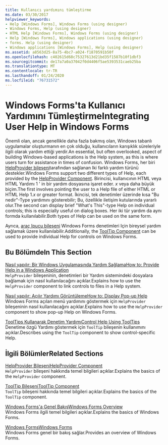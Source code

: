 ```yaml
---
title: Kullanıcı yardımını tümleştirme
ms.date: 03/30/2017
helpviewer_keywords:
- Help [Windows Forms], Windows Forms (using designer)
- Windows Forms, Help (using designer)
- HTML Help [Windows Forms], Windows Forms (using designer)
- Help [Windows Forms], Windows applications (using designer)
- forms. Help (using designer)
- Windows applications [Windows Forms], Help (using designer)
ms.assetid: a8563d25-8a75-4bc7-a024-f1870591b50f
ms.openlocfilehash: c402615d68c75327613d21bd35f1587b10f1dbf3
ms.sourcegitcommit: de17a7a0a37042f0d4406f5ae5393531caeb25ba
ms.translationtype: MT
ms.contentlocale: tr-TR
ms.lasthandoff: 01/24/2020
ms.locfileid: "76731572"
---
```

# <a name="integrating-user-help-in-windows-forms"></a><span data-ttu-id="d803f-102">Windows Forms'ta Kullanıcı Yardımını Tümleştirme</span><span class="sxs-lookup"><span data-stu-id="d803f-102">Integrating User Help in Windows Forms</span></span>
<span data-ttu-id="d803f-103">Önemli olan, ancak genellikle daha fazla bakmış olan, Windows tabanlı uygulamalar oluşturmanın en çok olduğu, kullanıcıların karışıklık süreleriyle ilgili olarak yardım ettiği yerdir.</span><span class="sxs-lookup"><span data-stu-id="d803f-103">An essential, but often overlooked, aspect of building Windows-based applications is the Help system, as this is where users turn for assistance in times of confusion.</span></span> <span data-ttu-id="d803f-104">Windows Forms, her biri [HelpProvider bileşeni](../controls/helpprovider-component-windows-forms.md)tarafından sağlanan Iki farklı yardım türünü destekler.</span><span class="sxs-lookup"><span data-stu-id="d803f-104">Windows Forms support two different types of Help, each provided by the [HelpProvider Component](../controls/helpprovider-component-windows-forms.md).</span></span> <span data-ttu-id="d803f-105">Birincisi, kullanıcının HTML veya HTML Yardımı 1 ' in bir yardım dosyasına işaret eder. *x* veya daha büyük biçim.</span><span class="sxs-lookup"><span data-stu-id="d803f-105">The first involves pointing the user to a Help file of either HTML or HTML Help 1.*x* or greater format.</span></span> <span data-ttu-id="d803f-106">İkincisi, tek denetimler üzerinde kısa "Bu nedir"-Type yardımını gösterebilir; Bu, özellikle iletişim kutularında yararlı olur.</span><span class="sxs-lookup"><span data-stu-id="d803f-106">The second can display brief "What's This"-type Help on individual controls; this is especially useful on dialog boxes.</span></span> <span data-ttu-id="d803f-107">Her iki tür yardım da aynı formda kullanılabilir.</span><span class="sxs-lookup"><span data-stu-id="d803f-107">Both types of Help can be used on the same form.</span></span>  
  
 <span data-ttu-id="d803f-108">Ayrıca, [araç Ipucu bileşeni](../controls/tooltip-component-windows-forms.md) Windows Forms denetimleri Için bireysel yardım sağlamak üzere kullanılabilir.</span><span class="sxs-lookup"><span data-stu-id="d803f-108">Additionally, the [ToolTip Component](../controls/tooltip-component-windows-forms.md) can be used to provide individual Help for controls on Windows Forms.</span></span>  
  
## <a name="in-this-section"></a><span data-ttu-id="d803f-109">Bu Bölümde</span><span class="sxs-lookup"><span data-stu-id="d803f-109">In This Section</span></span>  
 [<span data-ttu-id="d803f-110">Nasıl yapılır: Bir Windows Uygulamasında Yardım Sağlama</span><span class="sxs-lookup"><span data-stu-id="d803f-110">How to: Provide Help in a Windows Application</span></span>](how-to-provide-help-in-a-windows-application.md)  
 <span data-ttu-id="d803f-111">`HelpProvider` bileşeninin, denetimleri bir Yardım sistemindeki dosyalara bağlamak için nasıl kullanılacağını açıklar.</span><span class="sxs-lookup"><span data-stu-id="d803f-111">Explains how to use the `HelpProvider` component to link controls to files in a Help system.</span></span>  
  
 [<span data-ttu-id="d803f-112">Nasıl yapılır: Açılır Yardımı Görüntüleme</span><span class="sxs-lookup"><span data-stu-id="d803f-112">How to: Display Pop-up Help</span></span>](how-to-display-pop-up-help.md)  
 <span data-ttu-id="d803f-113">Windows Forms açılan menü yardımını göstermek için `HelpProvider` bileşeninin nasıl kullanılacağını açıklar.</span><span class="sxs-lookup"><span data-stu-id="d803f-113">Explains how to use the `HelpProvider` component to show pop-up Help on Windows Forms.</span></span>  
  
 [<span data-ttu-id="d803f-114">ToolTips Kullanarak Denetim Yardımı</span><span class="sxs-lookup"><span data-stu-id="d803f-114">Control Help Using ToolTips</span></span>](control-help-using-tooltips.md)  
 <span data-ttu-id="d803f-115">Denetime özgü Yardımı göstermek için `ToolTip` bileşenin kullanımını açıklar.</span><span class="sxs-lookup"><span data-stu-id="d803f-115">Describes using the `ToolTip` component to show control-specific Help.</span></span>  
  
## <a name="related-sections"></a><span data-ttu-id="d803f-116">İlgili Bölümler</span><span class="sxs-lookup"><span data-stu-id="d803f-116">Related Sections</span></span>  
 [<span data-ttu-id="d803f-117">HelpProvider Bileşeni</span><span class="sxs-lookup"><span data-stu-id="d803f-117">HelpProvider Component</span></span>](../controls/helpprovider-component-windows-forms.md)  
 <span data-ttu-id="d803f-118">`HelpProvider` bileşeni hakkında temel bilgileri açıklar.</span><span class="sxs-lookup"><span data-stu-id="d803f-118">Explains the basics of the `HelpProvider` component.</span></span>  
  
 [<span data-ttu-id="d803f-119">ToolTip Bileşeni</span><span class="sxs-lookup"><span data-stu-id="d803f-119">ToolTip Component</span></span>](../controls/tooltip-component-windows-forms.md)  
 <span data-ttu-id="d803f-120">`ToolTip` bileşeni hakkında temel bilgileri açıklar.</span><span class="sxs-lookup"><span data-stu-id="d803f-120">Explains the basics of the `ToolTip` component.</span></span>  
  
 [<span data-ttu-id="d803f-121">Windows Forms'a Genel Bakış</span><span class="sxs-lookup"><span data-stu-id="d803f-121">Windows Forms Overview</span></span>](../windows-forms-overview.md)  
 <span data-ttu-id="d803f-122">Windows Forms ilgili temel bilgileri açıklar.</span><span class="sxs-lookup"><span data-stu-id="d803f-122">Explains the basics of Windows Forms.</span></span>  
  
 [<span data-ttu-id="d803f-123">Windows Forms</span><span class="sxs-lookup"><span data-stu-id="d803f-123">Windows Forms</span></span>](../index.md)  
 <span data-ttu-id="d803f-124">Windows Forms genel bir bakış sağlar.</span><span class="sxs-lookup"><span data-stu-id="d803f-124">Provides an overview of Windows Forms.</span></span>
